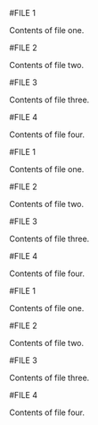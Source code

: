#FILE 1

Contents of file one.

#FILE 2

Contents of file two.

#FILE 3

Contents of file three.

<!-- Try renaming me to 1-file-x.mdown -->

#FILE 4

Contents of file four.

#FILE 1

Contents of file one.

#FILE 2

Contents of file two.

#FILE 3

Contents of file three.

<!-- Try renaming me to 1-file-x.mdown -->

#FILE 4

Contents of file four.

#FILE 1

Contents of file one.

#FILE 2

Contents of file two.

#FILE 3

Contents of file three.

<!-- Try renaming me to 1-file-x.mdown -->

#FILE 4

Contents of file four.

